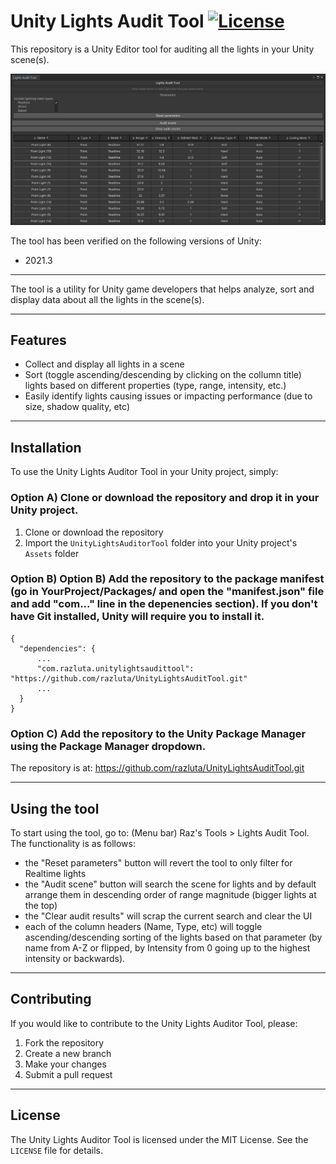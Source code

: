 # Unity Lights Audit Tool [![License](https://img.shields.io/badge/License-MIT-lightgrey.svg?style=flat)](http://mit-license.org)

This repository is a Unity Editor tool for auditing all the lights in your Unity scene(s).

![](/Screenshots/UnityLightsAuditTool_screenshot01.png)

The tool has been verified on the following versions of Unity:
- 2021.3

*  *  *  *  *

The tool is a utility for Unity game developers that helps analyze, sort and display data about all the lights in the scene(s).

*  *  *  *  *

## Features

* Collect and display all lights in a scene
* Sort (toggle ascending/descending by clicking on the collumn title) lights based on different properties (type, range, intensity, etc.)
* Easily identify lights causing issues or impacting performance (due to size, shadow quality, etc)

*  *  *  *  *

## Installation

To use the Unity Lights Auditor Tool in your Unity project, simply:

### Option A) Clone or download the repository and drop it in your Unity project.
1. Clone or download the repository
2. Import the `UnityLightsAuditorTool` folder into your Unity project's `Assets` folder

### Option B) Option B) Add the repository to the package manifest (go in YourProject/Packages/ and open the "manifest.json" file and add "com..." line in the depenencies section). If you don't have Git installed, Unity will require you to install it.
```
{
  "dependencies": {
      ...
      "com.razluta.unitylightsaudittool": "https://github.com/razluta/UnityLightsAuditTool.git"
      ...
  }
}
```
### Option C) Add the repository to the Unity Package Manager using the Package Manager dropdown.
The repository is at: https://github.com/razluta/UnityLightsAuditTool.git

*  *  *  *  *

## Using the tool

To start using the tool, go to: (Menu bar) Raz's Tools > Lights Audit Tool.
The functionality is as follows:
* the "Reset parameters" button will revert the tool to only filter for Realtime lights
* the "Audit scene" button will search the scene for lights and by default arrange them in descending order of range magnitude (bigger lights at the top)
* the "Clear audit results" will scrap the current search and clear the UI
* each of the column headers (Name, Type, etc) will toggle ascending/descending sorting of the lights based on that parameter (by name from A-Z or flipped, by Intensity from 0 going up to the highest intensity or backwards).

*  *  *  *  *

## Contributing

If you would like to contribute to the Unity Lights Auditor Tool, please:

1. Fork the repository
2. Create a new branch
3. Make your changes
4. Submit a pull request

*  *  *  *  *

## License

The Unity Lights Auditor Tool is licensed under the MIT License. See the `LICENSE` file for details.
